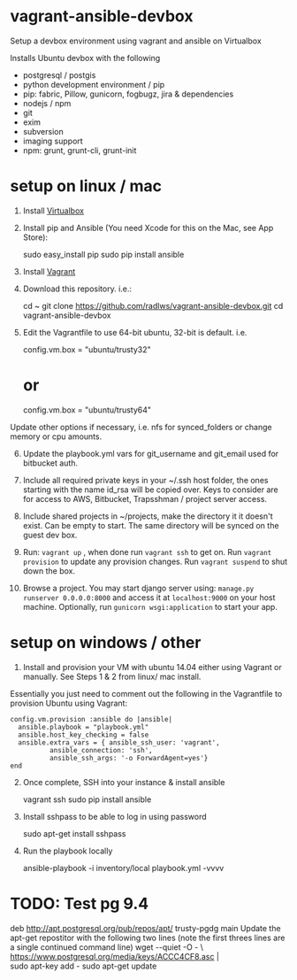 # vagrant-ansible-devbox
Setup a devbox environment using vagrant and ansible on Virtualbox


Installs Ubuntu devbox with the following

* postgresql / postgis
* python development environment / pip
* pip: fabric, Pillow, gunicorn, fogbugz, jira & dependencies
* nodejs / npm
* git
* exim
* subversion
* imaging support
* npm: grunt, grunt-cli, grunt-init

# setup on linux / mac

1) Install [Virtualbox](https://www.virtualbox.org/wiki/Downloads)

2) Install pip and Ansible (You need Xcode for this on the Mac, see App Store):
     
     sudo easy_install pip
     sudo pip install ansible

3) Install [Vagrant](https://www.vagrantup.com/downloads.html)

4) Download this repository. i.e.:

    cd ~
    git clone https://github.com/radlws/vagrant-ansible-devbox.git
    cd vagrant-ansible-devbox

5) Edit the Vagrantfile to use 64-bit ubuntu, 32-bit is default. i.e.

    config.vm.box = "ubuntu/trusty32"
    # or
    config.vm.box = "ubuntu/trusty64"

Update other options if necessary, i.e. nfs for synced_folders or change memory or cpu amounts.

6) Update the playbook.yml vars for git_username and git_email used for bitbucket auth.

7) Include all required private keys in your ~/.ssh host folder, the ones starting with the name id_rsa will be copied over. Keys to consider are for access to AWS, Bitbucket, Trapsshman / project server access.

8) Include shared projects in ~/projects, make the directory it it doesn't exist. Can be empty to start. The same directory will be synced on the guest dev box.

9) Run: `vagrant up` , when done run `vagrant ssh` to get on.  Run `vagrant provision` to update any provision changes. Run `vagrant suspend` to shut down the box. 

10) Browse a project. You may start django server using: `manage.py runserver 0.0.0.0:8000` and access it at `localhost:9000` on your host machine. Optionally, run `gunicorn wsgi:application` to start your app.

# setup on windows / other

1) Install and provision your VM with ubuntu 14.04 either using Vagrant or manually. See Steps 1 & 2 from linux/ mac install.

Essentially you just need to comment out the following in the Vagrantfile to provision Ubuntu using Vagrant:

    config.vm.provision :ansible do |ansible|
      ansible.playbook = "playbook.yml"
      ansible.host_key_checking = false
      ansible.extra_vars = { ansible_ssh_user: 'vagrant',
              ansible_connection: 'ssh',
              ansible_ssh_args: '-o ForwardAgent=yes'}
    end

2) Once complete, SSH into your instance & install ansible


    vagrant ssh
    sudo pip install ansible


3) Install sshpass to be able to log in using password

    sudo apt-get install sshpass

4) Run the playbook locally

    ansible-playbook -i inventory/local playbook.yml  -vvvv


# TODO: Test pg 9.4

deb http://apt.postgresql.org/pub/repos/apt/ trusty-pgdg main
Update the apt-get repostitor with the following two lines (note the first threes lines are a single continued command line)
wget --quiet -O - \ 
https://www.postgresql.org/media/keys/ACCC4CF8.asc | \
sudo apt-key add - 
sudo apt-get update
